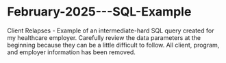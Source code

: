 # February-2025---SQL-Example
Client Relapses - Example of an intermediate-hard SQL query created for my healthcare employer.  Carefully review the data parameters at the beginning because they can be a little difficult to follow.  All client, program, and employer information has been removed. 
